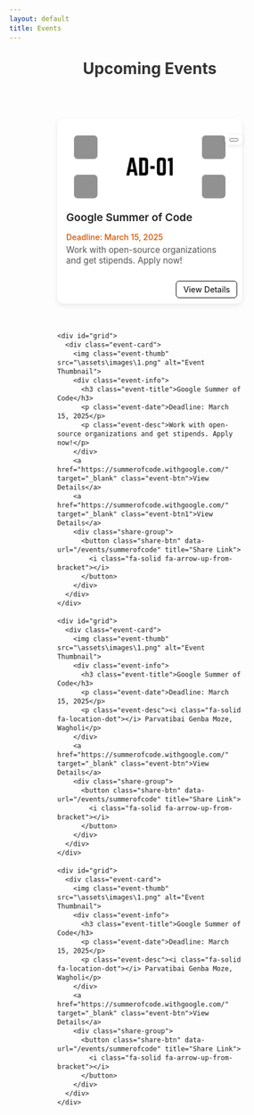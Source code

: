 ```yaml
---
layout: default
title: Events
---
```


<!-- <meta charset="UTF-8">
  <meta name="viewport" content="width=device-width, initial-scale=1.0">
  <link rel="stylesheet" href="https://cdnjs.cloudflare.com/ajax/libs/font-awesome/6.5.0/css/all.min.css?" />
  <link rel="stylesheet" href="/assets/css/semester.css">
  <link rel="stylesheet" href="/assets/css/subject.css">
  <link rel="stylesheet" href="/assets/css/breadcrumb.css">
  <link rel="stylesheet" href="/assets/css/content.css"> -->

<style>
  h1 {
    text-align: center;
    margin-top: 30px;
    color: #333;
  }

  /* Container for all cards */
  .events-container {
    display: grid;
    grid-template-columns: repeat(auto-fill, 332px);
    justify-content: center;
    gap: 20px;
    padding: 40px 20px;
  }


  .event-card {
    background: #fff;
    border-radius: 12px;
    padding: 16px;
    box-shadow: 0 4px 8px rgba(0, 0, 0, 0.1);
    margin: 12px 0;
    display: flex;
    flex-direction: column;
    gap: 8px;
    transition: transform 0.2s ease, box-shadow 0.2s ease;
    width: 300px;
    height: 300px;
  }

  .event-card:hover {
    transform: translateY(-3px);
    box-shadow: 0 6px 12px rgba(0, 0, 0, 0.15);
  }

  .event-title {
    font-size: 1.1rem;
    font-weight: 600;
    color: #333;
    margin: 0;
  }

  .event-date {
    font-size: 0.9rem;
    color: #777;
    margin: 0;
  }

  .event-desc {
    font-size: 0.95rem;
    color: #555;
    margin: 0 0 8px 0;
  }

  .event-btn {
    align-self: flex-start;
    background: #ffffff;
    color: #000000;
    text-decoration: none;
    padding: 6px 12px;
    border-radius: 6px;
    font-size: 0.9rem;
    transition: background 0.2s ease;
    position: absolute;
    right: 9px;
    bottom: 10px;
    border: 1px solid black;
  }

  .event-btn1 {
    align-self: flex-start;
    background: #ffffff;
    color: #000000;
    text-decoration: none;
    padding: 6px 12px;
    border-radius: 6px;
    font-size: 0.9rem;
    transition: background 0.2s ease;
    position: absolute;
    right: 9px;
    bottom: 50px;
    border: 1px solid black;
  }

  .event-btn:hover {
    background: #000000;
    color: #ffffff;
  }

  .event-card {
    background: #fff;
    border-radius: 12px;
    box-shadow: 0 4px 10px rgba(0, 0, 0, 0.08);
    padding: 16px;
    position: relative;
    margin: 15px 0;
    transition: transform 0.2s ease, box-shadow 0.2s ease;
  }

  .event-card:hover {
    transform: translateY(-3px);
    box-shadow: 0 6px 14px rgba(0, 0, 0, 0.12);
  }

  .event-title {
    font-size: 1.2rem;
    font-weight: 600;
    margin-bottom: 15px;
    color: #222;
  }

  .event-desc {
    font-size: 0.95rem;
    color: #555;
    margin-bottom: 10px;
  }

  .event-date {
    font-size: 0.9rem;
    font-weight: 500;
    color: #d35400;
    margin-bottom: 5px;
    /* Leaves space for buttons */
  }

  .card-actions {
    position: absolute;
    bottom: 12px;
    left: 16px;
    right: 16px;
    display: flex;
    justify-content: space-between;
  }

  .btn-open,
  .btn-share {
    background: #007bff;
    color: #fff;
    padding: 8px 14px;
    font-size: 0.85rem;
    border: none;
    border-radius: 6px;
    cursor: pointer;
    text-decoration: none;
    transition: background 0.2s ease;
  }

  .btn-open:hover {
    background: #0056b3;
  }

  .btn-share {
    background: #28a745;
  }

  .btn-share:hover {
    background: #1e7e34;
  }

  .share-group {
    position: absolute;
    right: -1px;
    bottom: 285px;
    display: flex;
    gap: 6px;
    background: rgba(255, 255, 255, 0.9);
    padding: 6px 8px;
    border-radius: 8px;
    box-shadow: 0 2px 8px rgba(0, 0, 0, 0.1);
    z-index: 2;
  }

  @media (max-width: 677px) {
    .events-container {
      gap: 0px;
    }

  }
</style>


  <h1>Upcoming Events</h1>

  <div class="events-container">
    <div id="grid">
      <div class="event-card">
        <img class="event-thumb" src="\assets\images\1.png" alt="Event Thumbnail">
        <div class="event-info">
          <h3 class="event-title">Google Summer of Code</h3>
          <p class="event-date">Deadline: March 15, 2025</p>
          <p class="event-desc">Work with open-source organizations and get stipends. Apply now!</p>
        </div>
        <a href="https://summerofcode.withgoogle.com/" target="_blank" class="event-btn">View Details</a>
        <div class="share-group">
          <button class="share-btn" data-url="/events/summerofcode" title="Share Link">
            <i class="fa-solid fa-arrow-up-from-bracket"></i>
          </button>
        </div>
      </div>
    </div>

    <div id="grid">
      <div class="event-card">
        <img class="event-thumb" src="\assets\images\1.png" alt="Event Thumbnail">
        <div class="event-info">
          <h3 class="event-title">Google Summer of Code</h3>
          <p class="event-date">Deadline: March 15, 2025</p>
          <p class="event-desc">Work with open-source organizations and get stipends. Apply now!</p>
        </div>
        <a href="https://summerofcode.withgoogle.com/" target="_blank" class="event-btn">View Details</a>
        <a href="https://summerofcode.withgoogle.com/" target="_blank" class="event-btn1">View Details</a>
        <div class="share-group">
          <button class="share-btn" data-url="/events/summerofcode" title="Share Link">
            <i class="fa-solid fa-arrow-up-from-bracket"></i>
          </button>
        </div>
      </div>
    </div>

    <div id="grid">
      <div class="event-card">
        <img class="event-thumb" src="\assets\images\1.png" alt="Event Thumbnail">
        <div class="event-info">
          <h3 class="event-title">Google Summer of Code</h3>
          <p class="event-date">Deadline: March 15, 2025</p>
          <p class="event-desc"><i class="fa-solid fa-location-dot"></i> Parvatibai Genba Moze, Wagholi</p>
        </div>
        <a href="https://summerofcode.withgoogle.com/" target="_blank" class="event-btn">View Details</a>
        <div class="share-group">
          <button class="share-btn" data-url="/events/summerofcode" title="Share Link">
            <i class="fa-solid fa-arrow-up-from-bracket"></i>
          </button>
        </div>
      </div>
    </div>

    <div id="grid">
      <div class="event-card">
        <img class="event-thumb" src="\assets\images\1.png" alt="Event Thumbnail">
        <div class="event-info">
          <h3 class="event-title">Google Summer of Code</h3>
          <p class="event-date">Deadline: March 15, 2025</p>
          <p class="event-desc"><i class="fa-solid fa-location-dot"></i> Parvatibai Genba Moze, Wagholi</p>
        </div>
        <a href="https://summerofcode.withgoogle.com/" target="_blank" class="event-btn">View Details</a>
        <div class="share-group">
          <button class="share-btn" data-url="/events/summerofcode" title="Share Link">
            <i class="fa-solid fa-arrow-up-from-bracket"></i>
          </button>
        </div>
      </div>
    </div>

  </div>


  <!-- Javascripts -->
  <script>
    document.addEventListener("DOMContentLoaded", function () {
      const grid = document.getElementById('grid');
      grid.querySelectorAll(".share-btn").forEach(btn => {
        btn.addEventListener("click", () => {
          const shareUrl = window.location.origin + btn.getAttribute("data-url");

          if (navigator.share) {
            navigator.share({
              title: "Check this new upcomming event",
              text: "Pune University:",
              url: shareUrl
            }).catch(err => console.error("Sharing failed:", err));
          } else {
            navigator.clipboard.writeText(shareUrl)
              .then(() => alert("Link copied to clipboard!"))
              .catch(() => alert("Failed to copy link"));
          }
        });
      });
    });
  </script>